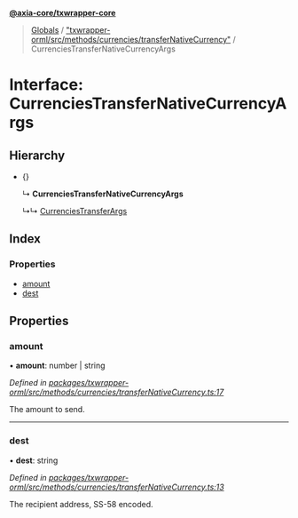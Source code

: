 **[@axia-core/txwrapper-core](../README.md)**

> [Globals](../globals.md) / ["txwrapper-orml/src/methods/currencies/transferNativeCurrency"](../modules/_txwrapper_orml_src_methods_currencies_transfernativecurrency_.md) / CurrenciesTransferNativeCurrencyArgs

# Interface: CurrenciesTransferNativeCurrencyArgs

## Hierarchy

* {}

  ↳ **CurrenciesTransferNativeCurrencyArgs**

  ↳↳ [CurrenciesTransferArgs](_txwrapper_orml_src_methods_currencies_transfer_.currenciestransferargs.md)

## Index

### Properties

* [amount](_txwrapper_orml_src_methods_currencies_transfernativecurrency_.currenciestransfernativecurrencyargs.md#amount)
* [dest](_txwrapper_orml_src_methods_currencies_transfernativecurrency_.currenciestransfernativecurrencyargs.md#dest)

## Properties

### amount

•  **amount**: number \| string

*Defined in [packages/txwrapper-orml/src/methods/currencies/transferNativeCurrency.ts:17](https://github.com/axia-core/txwrapper-core/blob/731a943/packages/txwrapper-orml/src/methods/currencies/transferNativeCurrency.ts#L17)*

The amount to send.

___

### dest

•  **dest**: string

*Defined in [packages/txwrapper-orml/src/methods/currencies/transferNativeCurrency.ts:13](https://github.com/axia-core/txwrapper-core/blob/731a943/packages/txwrapper-orml/src/methods/currencies/transferNativeCurrency.ts#L13)*

The recipient address, SS-58 encoded.
